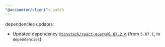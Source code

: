 ```yaml
---
"@accounter/client": patch
---
```

dependencies updates:
  - Updated dependency [`@tanstack/react-query@5.67.2` ↗︎](https://www.npmjs.com/package/@tanstack/react-query/v/5.67.2) (from `5.67.1`, in `dependencies`)

